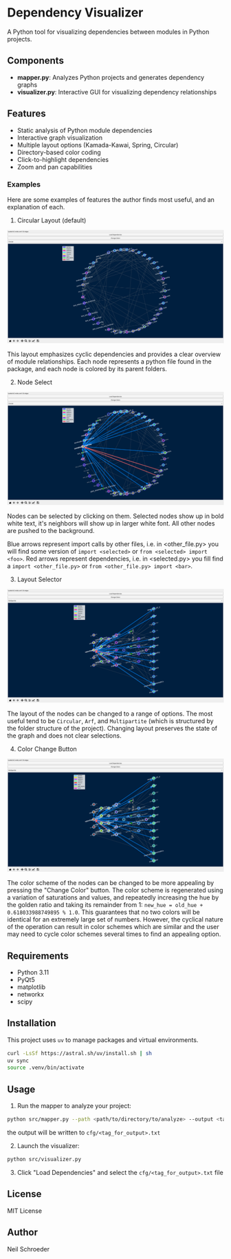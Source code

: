 # Dependency Visualizer

A Python tool for visualizing dependencies between modules in Python projects.

## Components

- **mapper.py**: Analyzes Python projects and generates dependency graphs
- **visualizer.py**: Interactive GUI for visualizing dependency relationships

## Features

- Static analysis of Python module dependencies
- Interactive graph visualization
- Multiple layout options (Kamada-Kawai, Spring, Circular)
- Directory-based color coding
- Click-to-highlight dependencies
- Zoom and pan capabilities

### Examples

Here are some examples of features the author finds most useful, and an explanation of each.

1) Circular Layout (default)

![Circular Layout](examples/images/dep_vis_circ.png)

This layout emphasizes cyclic dependencies and provides a clear overview of module relationships.
Each node represents a python file found in the package, and each node is colored by its parent folders.

2) Node Select

![Circular Layout](examples/images/dep_vis_circ_sel.png)

Nodes can be selected by clicking on them.
Selected nodes show up in bold white text, it's neighbors will show up in larger white font.
All other nodes are pushed to the background.

Blue arrows represent import calls by other files, i.e. in <other_file.py> you will find some version of `import <selected>` or `from <selected> import <foo>`.
Red arrows represent dependencies, i.e. in <selected.py> you fill find a `import <other_file.py>` or `from <other_file.py> import <bar>`.

3) Layout Selector

![Multipartite Layout](examples/images/dep_vis_multipartite_sel.png)

The layout of the nodes can be changed to a range of options. The most useful tend to be `Circular`, `Arf`, and `Multipartite` (which is structured by the folder structure of the project). Changing layout preserves the state of the graph and does not clear selections.

4) Color Change Button

![Multipartite Layout](examples/images/dep_vis_multipartite_sel_color.png)
 
The color scheme of the nodes can be changed to be more appealing by pressing the "Change Color" button. The color scheme is regenerated using a variation of saturations and values, and repeatedly increasing the hue by the golden ratio and taking its remainder from 1: `new_hue = old_hue + 0.618033988749895 % 1.0`. This guarantees that no two colors will be identical for an extremely large set of numbers. However, the cyclical nature of the operation can result in color schemes which are similar and the user may need to cycle color schemes several times to find an appealing option.


## Requirements

- Python 3.11
- PyQt5
- matplotlib
- networkx
- scipy

## Installation

This project uses `uv` to manage packages and virtual environments.

```bash
curl -LsSf https://astral.sh/uv/install.sh | sh
uv sync
source .venv/bin/activate
```

## Usage

1. Run the mapper to analyze your project:
```bash
python src/mapper.py --path <path/to/directory/to/analyze> --output <tag_for_output>
```

the output will be written to `cfg/<tag_for_output>.txt`

2. Launch the visualizer:
```bash
python src/visualizer.py
```

3. Click "Load Dependencies" and select the `cfg/<tag_for_output>.txt` file

## License

MIT License

## Author

Neil Schroeder